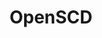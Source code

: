 ---
description: Artwork for the OpenSCD project
title: OpenSCD
level: Sandbox Projects
featured_image: horizontal/color/openscd-horizontal-color.svg
layout: logos
---